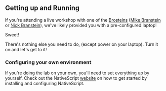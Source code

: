 ## Getting up and Running

If you're attending a live workshop with one of the [Brosteins](https://brosteins.com) ([Mike Branstein](https://twitter.com/mikebranstein) or [Nick Branstein](https://twitter.com/nickbranstein)), we've likely provided you with a pre-configured laptop! 

Sweet!

There's nothing else you need to do, (except power on your laptop). Turn it on and let's get to it! 

### Configuring your own environment

If you're doing the lab on your own, you'll need to set everything up by yourself. Check out the NativeScript [website](http://docs.nativescript.org/angular/start/quick-setup) on how to get started by installing and configuring NativeScript.